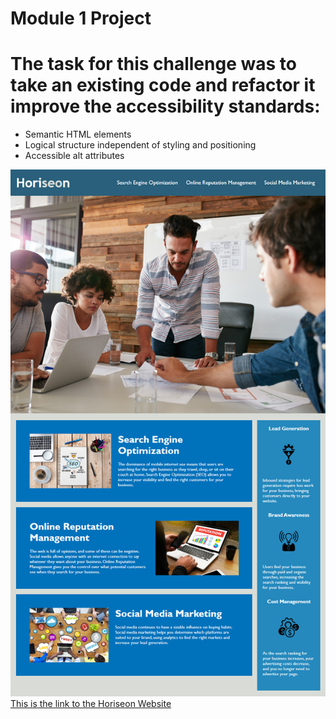 # **Module 1 Project**
# The task for this challenge was to take an existing code and refactor it improve the accessibility standards: 
- Semantic HTML elements
- Logical structure independent of styling and positioning
- Accessible alt attributes

![alt text](./assets/images/Horisen%20image.png)
[This is the link to the Horiseon Website](file:///Users/donnieciacorke/Desktop/modproj/index.html) 